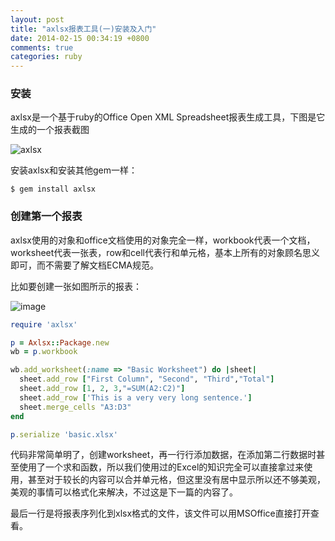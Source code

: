 ```yaml
---
layout: post
title: "axlsx报表工具(一)安装及入门"
date: 2014-02-15 00:34:19 +0800
comments: true
categories: ruby
---
```


### 安装

axlsx是一个基于ruby的Office Open XML Spreadsheet报表生成工具，下图是它生成的一个报表截图

![axlsx](https://raw.github.com/randym/axlsx/master/examples/sample.png)

<!-- more -->

安装axlsx和安装其他gem一样：

	$ gem install axlsx

### 创建第一个报表

axlsx使用的对象和office文档使用的对象完全一样，workbook代表一个文档，worksheet代表一张表，row和cell代表行和单元格，基本上所有的对象顾名思义即可，而不需要了解文档ECMA规范。

比如要创建一张如图所示的报表：

![image](http://c.hiphotos.bdimg.com/album/s%3D550%3Bq%3D90%3Bc%3Dxiangce%2C100%2C100/sign=0b461ccc6e81800a6ae5890b810e42c7/cdbf6c81800a19d86620614631fa828ba61e4656.jpg?referer=5d8a74b17f1ed21b20de1bd5a24c&x=.jpg)

``` ruby
require 'axlsx'

p = Axlsx::Package.new
wb = p.workbook

wb.add_worksheet(:name => "Basic Worksheet") do |sheet|
  sheet.add_row ["First Column", "Second", "Third","Total"]
  sheet.add_row [1, 2, 3,"=SUM(A2:C2)"]
  sheet.add_row ['This is a very very long sentence.']
  sheet.merge_cells "A3:D3"
end

p.serialize 'basic.xlsx'
```

代码非常简单明了，创建worksheet，再一行行添加数据，在添加第二行数据时甚至使用了一个求和函数，所以我们使用过的Excel的知识完全可以直接拿过来使用，甚至对于较长的内容可以合并单元格，但这里没有居中显示所以还不够美观，美观的事情可以格式化来解决，不过这是下一篇的内容了。

最后一行是将报表序列化到xlsx格式的文件，该文件可以用MSOffice直接打开查看。